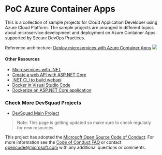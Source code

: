 # PoC Azure Container Apps

This is a collection of sample projects for Cloud Application Developer using Azure Cloud Platform. The sample projects are arranged in different topics about microservice development and deployment on Azure Container Apps supported by Secure DevOps Practices.

Reference architecture:
[Deploy microservices with Azure Container Apps](https://docs.microsoft.com/en-us/azure/architecture/example-scenario/serverless/microservices-with-container-apps)
![](https://docs.microsoft.com/en-us/azure/architecture/example-scenario/serverless/media/microservices-with-container-apps-deployment.png)

#### Other Resources
- [Microservices with .NET](https://dotnet.microsoft.com/en-us/apps/aspnet/microservices)
- [Create a web API with ASP.NET Core](https://docs.microsoft.com/en-us/aspnet/core/tutorials/min-web-api?view=aspnetcore-6.0&tabs=visual-studio-code)
- [.NET CLI to build webapi](https://docs.microsoft.com/en-us/dotnet/core/tools/dotnet-new-sdk-templates#webapi)
- [Docker in Visual Studio Code](https://code.visualstudio.com/docs/containers/overview)
- [Dockerize an ASP.NET Core application](https://docs.docker.com/samples/dotnetcore/)

### Check More DevSquad Projects
* [DevSquad Main Project](https://github.com/microsoft/fast-prototyping)

> Note: This page is getting updated so make sure to check regularly for new resources.

This project has adopted the [Microsoft Open Source Code of Conduct](https://opensource.microsoft.com/codeofconduct/). For more information see the [Code of Conduct FAQ](https://opensource.microsoft.com/codeofconduct/faq/) or contact [opencode@microsoft.com](mailto:opencode@microsoft.com) with any additional questions or comments.
